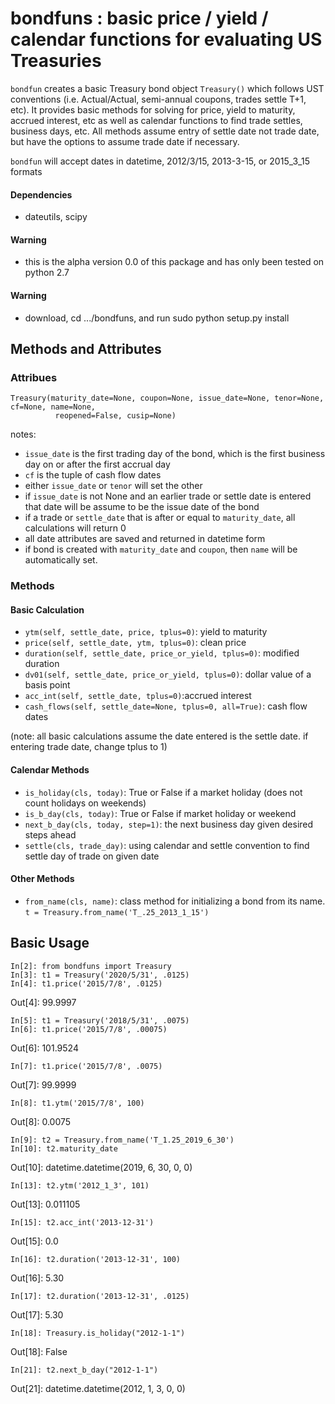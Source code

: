 # bondfuns : basic price / yield / calendar functions for evaluating US Treasuries

`bondfun` creates a basic Treasury bond object `Treasury()` which follows UST conventions (i.e. Actual/Actual, semi-annual coupons, trades settle T+1, etc). It provides basic methods for solving for price, yield to maturity, accrued interest, etc as well as calendar functions to find trade settles, business days, etc. All methods assume entry of settle date not trade date, but have the options to assume trade date if necessary. 

`bondfun` will accept dates in datetime, 2012/3/15, 2013-3-15, or 2015_3_15 formats

#### Dependencies
- dateutils, scipy

#### Warning
- this is the alpha version 0.0 of this package and has only been tested on python 2.7

#### Warning
- download, cd .../bondfuns, and run sudo python setup.py install 

## Methods and Attributes
### Attribues
```
Treasury(maturity_date=None, coupon=None, issue_date=None, tenor=None, cf=None, name=None,
          reopened=False, cusip=None)
```
notes: 
- `issue_date` is the first trading day of the bond, which is the first business day on or after the first accrual day
- `cf` is the tuple of cash flow dates
- either `issue_date` or `tenor` will set the other
- if `issue_date` is not None and an earlier trade or settle date is entered that date will be assume to be the issue date of the bond
- if a trade or `settle_date` that is after or equal to `maturity_date`, all calculations will return 0
- all date attributes are saved and returned in datetime form
- if bond is created with `maturity_date` and `coupon`, then `name` will be automatically set.

### Methods

#### Basic Calculation 
- `ytm(self, settle_date, price, tplus=0)`: yield to maturity
- `price(self, settle_date, ytm, tplus=0)`: clean price
- `duration(self, settle_date, price_or_yield, tplus=0)`: modified duration
- `dv01(self, settle_date, price_or_yield, tplus=0)`: dollar value of a basis point
- `acc_int(self, settle_date, tplus=0)`:accrued interest
- `cash_flows(self, settle_date=None, tplus=0, all=True)`: cash flow dates

(note: all basic calculations assume the date entered is the settle date. if entering trade date, change tplus to 1)

#### Calendar Methods
- `is_holiday(cls, today)`: True or False if a market holiday (does not count holidays on weekends)
- `is_b_day(cls, today)`: True or False if market holiday or weekend
- `next_b_day(cls, today, step=1)`: the next business day given desired steps ahead
- `settle(cls, trade_day)`: using calendar and settle convention to find settle day of trade on given date

#### Other Methods
- `from_name(cls, name)`: class method for initializing a bond from its name. `t = Treasury.from_name('T_.25_2013_1_15')`

## Basic Usage
```
In[2]: from bondfuns import Treasury
In[3]: t1 = Treasury('2020/5/31', .0125)
In[4]: t1.price('2015/7/8', .0125)
```
Out[4]: 99.9997
```
In[5]: t1 = Treasury('2018/5/31', .0075)
In[6]: t1.price('2015/7/8', .00075)
```
Out[6]: 101.9524
```
In[7]: t1.price('2015/7/8', .0075)
```
Out[7]: 99.9999
```
In[8]: t1.ytm('2015/7/8', 100)
```
Out[8]: 0.0075
```
In[9]: t2 = Treasury.from_name('T_1.25_2019_6_30')
In[10]: t2.maturity_date
```
Out[10]: datetime.datetime(2019, 6, 30, 0, 0)
```
In[13]: t2.ytm('2012_1_3', 101)
```
Out[13]: 0.011105
```
In[15]: t2.acc_int('2013-12-31')
```
Out[15]: 0.0
```
In[16]: t2.duration('2013-12-31', 100)
```
Out[16]: 5.30
```
In[17]: t2.duration('2013-12-31', .0125)
```
Out[17]: 5.30
```
In[18]: Treasury.is_holiday("2012-1-1")
```
Out[18]: False
```
In[21]: t2.next_b_day("2012-1-1")
```
Out[21]: datetime.datetime(2012, 1, 3, 0, 0)
